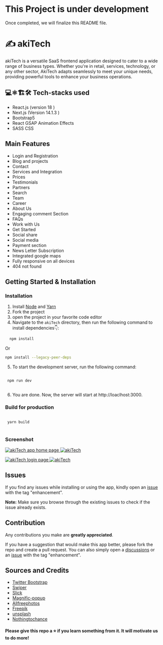 # This Project is under development

Once completed, we will finalize this README file.

# ✍️ akiTech

akiTech is a versatile SaaS frontend application designed to cater to a wide range of business types. 
Whether you're in retail, services, technology, or any other sector, AkiTech adapts seamlessly to meet your unique needs,
 providing powerful tools to enhance your business operations.

## 💻⚛️🏗️🛠️ Tech-stacks used

- React.js (version 18 )
- Next.js (Version 14.1.3 )
- Bootstrap5
- React GSAP Animation Effects
- SASS CSS

## Main Features

- Login and Registration
- Blog and projects
- Contact
- Services and Integration
- Prices
- Testimonials
- Partners
- Search 
- Team
- Career
- About Us
- Engaging comment Section
- FAQs
- Work with Us
- Get Started
- Social share
- Social media
- Payment section
- News Letter Subscription
- Integrated google maps
- Fully responsive on all devices
- 404 not found

## Getting Started & Installation

### Installation

1. Install [Node](https://nodejs.org/en/) and [Yarn](https://classic.yarnpkg.com/lang/en/docs/install/#windows-stable)
2. Fork the project
3. open the project in your favorite code editor
4. Navigate to the `akiTech` directory, then run the following command to install dependencies👇:

 ```bash
   npm install 
   ```
Or

   ```bash
  npm install --legacy-peer-deps
   ```
   
5. To start the development server, run the following command:

```bash
   
 npm run dev
 
   ```

6. You are done. Now, the server will start at http://loaclhost:3000.


### Build for production

```bash

 yarn build
 
   ```

### Screenshot

<a href="#" target="_blank"><img src="https://i.imgur.com/iw1Z9Hx.png" alt="akiTech app home page"> </a>
<a href="#" target="_blank"><img src="https://i.imgur.com/zKJBLe5.png" alt="akiTech"> </a>

<a href="#" target="_blank"><img src="https://i.imgur.com/St2hat3.png" alt="akiTech login page"> </a>
<a href="#" target="_blank"><img src="https://i.imgur.com/WI24PjT.png" alt="akiTech"> </a>

## Issues

If you find any issues while installing or using the app, kindly open an [issue](https://github.com/Volunteer-Tech/akiTech/issues) with the tag "enhancement".

**Note:** Make sure you browse through the existing issues to check if the issue already exists.<br>


## Contribution

Any contributions you make are **greatly appreciated**.

If you have a suggestion that would make this app better, please fork the repo and
create a pull request. You can also simply open a [discussions](https://github.com/Volunteer-Tech/akiTech/discussions/) or an [issue](https://github.com/Volunteer-Tech/akiTech/issues) with the tag "enhancement".


## Sources and Credits

- [Twitter Bootstrap](http://getbootstrap.com/) 
- [Swiper](https://swiperjs.com/) 
- [Slick](https://react-slick.neostack.com/docs/get-started) 
- [Magnific-popup](http://dimsemenov.com/plugins/magnific-popup/) 
- [Allfreephotos](http://allfreephotos.net/) 
- [Freepik](http://www.freepik.com/) 
- [unsplash](https://unsplash.com/) 
- [Nothingtochance](http://nothingtochance.co/) 

#### Please give this repo a ⭐ if you learn something from it. It will motivate us to do more!